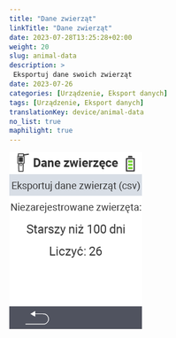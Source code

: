 ```yaml
---
title: "Dane zwierząt"
linkTitle: "Dane zwierząt"
date: 2023-07-28T13:25:28+02:00
weight: 20
slug: animal-data
description: >
 Eksportuj dane swoich zwierząt
date: 2023-07-26
categories: [Urządzenie, Eksport danych]
tags: [Urządzenie, Eksport danych]
translationKey: device/animal-data
no_list: true
maphilight: true
---
```

<img src="animal-data.png" alt="Zarządzanie danymi VitalControl" title="Zarządzanie danymi" usemap="#workmap" class="maphilight" />

<map name="workmap">
  <area shape="rect" coords="2,40,238,80" alt="Eksport danych zwierząt (csv)" title="Eksportuj dane swoich zwierząt&#10;Kliknięcie myszą: otwórz dokumentację" href="/en/docs/data-export/usb-drive/">

  <area shape="rect" coords="2,80,238,200" alt="Wyrejestruj zwierzęta" title="Określ wiek, od którego zwierzęta powinny być wyrejestrowane&#10;Kliknięcie myszą: otwórz dokumentację" href="/en/docs/device/data-management/animal-data/unregister-animal/">

  <area shape="rect" coords="2,282,120,319" alt="Wstecz" title="Wszystkie informacje i instrukcje dotyczące eksportu danych zwierząt można znaleźć tutaj&#10;Kliknięcie myszą: otwórz dokumentację" href="/en/docs/device/data-management/">
</map>
